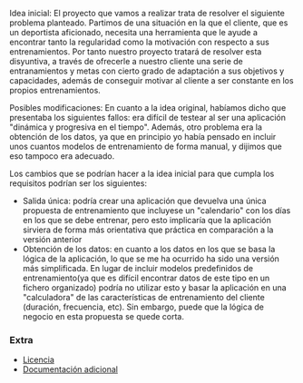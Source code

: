   Idea inicial: El proyecto que vamos a realizar trata de resolver el siguiente problema planteado. Partimos de una situación en la que el cliente, que es un deportista aficionado, necesita
  una herramienta que le ayude a encontrar tanto la regularidad como la motivación con respecto a sus entrenamientos. Por tanto nuestro proyecto tratará de resolver esta disyuntiva,
  a través de ofrecerle a nuestro cliente una serie de entranamientos y metas con cierto grado de adaptación a sus objetivos y capacidades, además de conseguir motivar al cliente
  a ser constante en los propios entrenamientos.

Posibles modificaciones:
En cuanto a la idea original, habíamos dicho que presentaba los siguientes fallos: era difícil de testear al ser una aplicación "dinámica y progresiva en el tiempo". Además, otro problema era la obtención de los datos, ya que en principio yo había pensado en incluir unos cuantos modelos de entrenamiento de forma manual, y dijimos que eso tampoco era adecuado.

Los cambios que se podrían hacer a la idea inicial para que cumpla los requisitos podrían ser los siguientes:
   - Salida única: podría crear una aplicación que devuelva una única propuesta de entrenamiento que incluyese un "calendario" con los días en los que se debe entrenar, pero esto implicaría que la aplicación sirviera de forma más orientativa que práctica en comparación a la versión anterior
   - Obtención de los datos: en cuanto a los datos en los que se basa la lógica de la aplicación, lo que se me ha ocurrido ha sido una versión más simplificada. En lugar de incluir modelos predefinidos de entrenamiento(ya que es difícil encontrar datos de este tipo en un fichero organizado) podría no utilizar esto y basar la aplicación en una "calculadora" de las características de entrenamiento del cliente (duración, frecuencia, etc). Sin embargo, puede que la lógica de negocio en esta propuesta se quede corta.

### Extra
- [Licencia](LICENSE)
- [Documentación adicional](documentacion_adicional)
